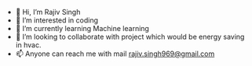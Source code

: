 - 👋 Hi, I’m Rajiv Singh
- 👀 I’m interested in coding
- 🌱 I’m currently learning Machine learning
- 💞️ I’m looking to collaborate with project which would be energy saving in hvac.
- 📫 Anyone can reach me with mail rajiv.singh969@gmail.com

<!---
rajivnexgen/rajivnexgen is a ✨ special ✨ repository because its `README.md` (this file) appears on your GitHub profile.
You can click the Preview link to take a look at your changes.
--->
